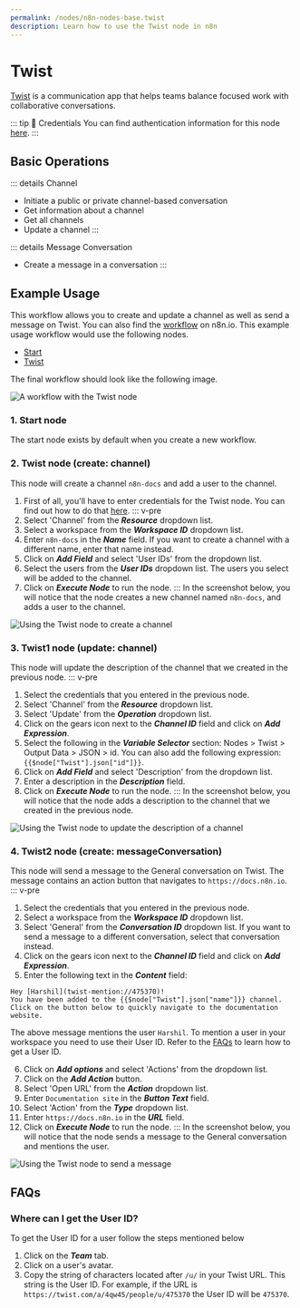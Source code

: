 ```yaml
---
permalink: /nodes/n8n-nodes-base.twist
description: Learn how to use the Twist node in n8n
---
```


# Twist

[Twist](https://twist.com) is a communication app that helps teams balance focused work with collaborative conversations.

::: tip 🔑 Credentials
You can find authentication information for this node [here](../../../credentials/Twist/README.md).
:::

## Basic Operations

::: details Channel
- Initiate a public or private channel-based conversation
- Get information about a channel
- Get all channels
- Update a channel
:::

::: details Message Conversation
- Create a message in a conversation
:::

## Example Usage

This workflow allows you to create and update a channel as well as send a message on Twist. You can also find the [workflow](https://n8n.io/workflows/826) on n8n.io. This example usage workflow would use the following nodes.
- [Start](../../core-nodes/Start/README.md)
- [Twist]()

The final workflow should look like the following image.

![A workflow with the Twist node](./workflow.png)

### 1. Start node

The start node exists by default when you create a new workflow.


### 2. Twist node (create: channel)

This node will create a channel `n8n-docs` and add a user to the channel.
1. First of all, you'll have to enter credentials for the Twist node. You can find out how to do that [here](../../../credentials/Twist/README.md).
::: v-pre
2. Select 'Channel' from the ***Resource*** dropdown list.
3. Select a workspace from the ***Workspace ID*** dropdown list.
4. Enter `n8n-docs` in the ***Name*** field. If you want to create a channel with a different name, enter that name instead.
5. Click on ***Add Field*** and select 'User IDs' from the dropdown list.
6. Select the users from the ***User IDs*** dropdown list. The users you select will be added to the channel.
7. Click on ***Execute Node*** to run the node.
:::
In the screenshot below, you will notice that the node creates a new channel named `n8n-docs`, and adds a user to the channel.

![Using the Twist node to create a channel](./Twist_node.png)

### 3. Twist1 node (update: channel)

This node will update the description of the channel that we created in the previous node.
::: v-pre
1. Select the credentials that you entered in the previous node.
2. Select 'Channel' from the ***Resource*** dropdown list.
3. Select 'Update' from the ***Operation*** dropdown list.
4. Click on the gears icon next to the ***Channel ID*** field and click on ***Add Expression***.
5. Select the following in the ***Variable Selector*** section: Nodes > Twist > Output Data > JSON > id. You can also add the following expression: `{{$node["Twist"].json["id"]}}`.
6. Click on ***Add Field*** and select 'Description' from the dropdown list.
7. Enter a description in the ***Description*** field.
8. Click on ***Execute Node*** to run the node.
:::
In the screenshot below, you will notice that the node adds a description to the channel that we created in the previous node.

![Using the Twist node to update the description of a channel](./Twist1_node.png)

### 4. Twist2 node (create: messageConversation)

This node will send a message to the General conversation on Twist. The message contains an action button that navigates to `https://docs.n8n.io`.
::: v-pre
1. Select the credentials that you entered in the previous node.
2. Select a workspace from the ***Workspace ID*** dropdown list.
3. Select 'General' from the ***Conversation ID*** dropdown list. If you want to send a message to a different conversation, select that conversation instead.
4. Click on the gears icon next to the ***Channel ID*** field and click on ***Add Expression***.
5. Enter the following text in the ***Content*** field:
```
Hey [Harshil](twist-mention://475370)!
You have been added to the {{$node["Twist"].json["name"]}} channel.
Click on the button below to quickly navigate to the documentation website.
```
The above message mentions the user `Harshil`. To mention a user in your workspace you need to use their User ID. Refer to the [FAQs](#where-can-i-get-the-user-id) to learn how to get a User ID.

6. Click on ***Add options*** and select 'Actions' from the dropdown list.
7. Click on the ***Add Action*** button.
8. Select 'Open URL' from the ***Action*** dropdown list.
9. Enter `Documentation site` in the ***Button Text*** field.
10. Select 'Action' from the ***Type*** dropdown list.
11. Enter `https://docs.n8n.io` in the ***URL*** field.
12. Click on ***Execute Node*** to run the node.
:::
In the screenshot below, you will notice that the node sends a message to the General conversation and mentions the user.

![Using the Twist node to send a message](./Twist2_node.png)

## FAQs

### Where can I get the User ID?

To get the User ID for a user follow the steps mentioned below
1. Click on the ***Team*** tab.
2. Click on a user's avatar.
3. Copy the string of characters located after `/u/` in your Twist URL. This string is the User ID. For example, if the URL is `https://twist.com/a/4qw45/people/u/475370` the User ID will be `475370`.
